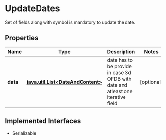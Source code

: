 

# UpdateDates

Set of fields along with symbol is mandatory to update the date.

## Properties

Name | Type | Description | Notes
------------ | ------------- | ------------- | -------------
**data** | [**java.util.List&lt;DateAndContent&gt;**](DateAndContent.md) | date has to be provide in case 3d OFDB with date and atleast one iterative field |  [optional]


## Implemented Interfaces

* Serializable


